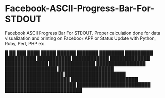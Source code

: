 # Facebook-ASCII-Progress-Bar-For-STDOUT
Facebook ASCII Progress Bar For STDOUT. Proper calculation done for data visualization and printing on Facebook APP or Status Update with Python, Ruby, Perl, PHP etc.

█
██ 
███
████
█████
██████
███████
████████
█████████
██████████
███████████
████████████
█████████████
██████████████
███████████████
████████████████
█████████████████
██████████████████
███████████████████
████████████████████
█████████████████████
██████████████████████
███████████████████████
████████████████████████
█████████████████████████


